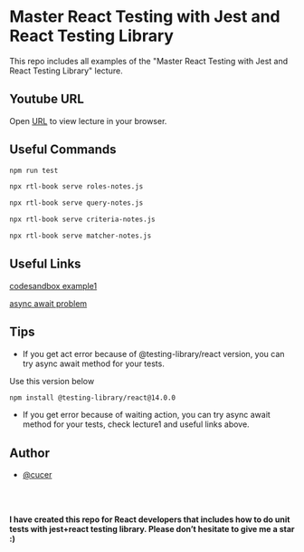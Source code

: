 # Master React Testing with Jest and React Testing Library

<p>This repo includes all examples of the "Master React Testing with Jest and React Testing Library" lecture.
</p>

## Youtube URL

Open [URL](https://www.youtube.com/watch?v=NLFPvO8_hMQ&t=4541s) to view lecture in your browser.

## Useful Commands

   ```sh
   npm run test
   ```

   ```sh
   npx rtl-book serve roles-notes.js
   ```

   ```sh
   npx rtl-book serve query-notes.js
   ```

   ```sh
   npx rtl-book serve criteria-notes.js
   ```

   ```sh
   npx rtl-book serve matcher-notes.js
   ```  

## Useful Links

[codesandbox example1](https://codesandbox.io/p/sandbox/rtl-starter-sq54b4)

[async await problem](https://chrisboakes.com/fixing-act-error-react-testing-library/)

## Tips

- If you get act error because of @testing-library/react version, you can try async await method for your tests.

Use this version below

   ```sh
   npm install @testing-library/react@14.0.0
   ```

- If you get error because of waiting action, you can try async await method for your tests, check lecture1 and useful links above.


## Author

- [@cucer](https://www.github.com/cucer)

<br/>
<br/>

**I have created this repo for React developers that includes how to do unit tests with jest+react testing library. Please don’t hesitate to give me a star :)**